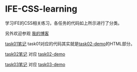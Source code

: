 # IFE-CSS-learning
学习IFE的CSS相关练习，各任务的代码如上所示进行了分类。

另外欢迎参观 [我的博客](blog.az22c.top) 



[task01笔记](https://github.com/AlexZhong22c/IFE-CSS-learning/blob/master/task01笔记.md) task01对应的代码其实就是[task02-demo](https://ife-css-learning.az22c.vercel.app/task02.html)的HTML部分。

[task02笔记](https://github.com/AlexZhong22c/IFE-CSS-learning/blob/master/task02笔记.md) 对应 [task02-demo](https://ife-css-learning.az22c.vercel.app/task02.html)

[task03笔记](https://github.com/AlexZhong22c/IFE-CSS-learning/blob/master/task03笔记.md) 对应 [task03-demo](https://ife-css-learning.az22c.vercel.app/task03.html)
